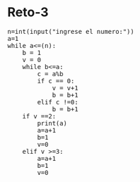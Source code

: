 # Reto-3
<pre>
n=int(input("ingrese el numero:"))
a=1
while a<=(n):
    b = 1
    v = 0
    while b<=a:
	    c = a%b
	    if c == 0:
		    v = v+1
		    b = b+1
	    elif c !=0:
		    b = b+1
    if v ==2:
        print(a)
        a=a+1
        b=1
        v=0
    elif v >=3:
        a=a+1
        b=1
        v=0
</pre>
